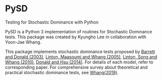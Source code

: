 # PySD

Testing for Stochastic Dominance with Python

PySD is a Python 3 implementation of routines for Stochastic Dominance tests. This package was created by Kyungho Lee in collaboration with Yoon-Jae Whang.

This package implements stochastic dominance tests proposed by [Barrett and Donald (2003)](https://doi.org/10.1111/1468-0262.00390), [Linton, Maasoumi and Whang (2005)](https://ideas.repec.org/a/oup/restud/v72y2005i3p735-765.html), [Linton, Song and Whang (2010)](https://econpapers.repec.org/article/eeeeconom/v_3a154_3ay_3a2010_3ai_3a2_3ap_3a186-202.htm), [Donald and Hsu (2014)](https://www.tandfonline.com/doi/full/10.1080/07474938.2013.833813). For details of each model, refer to corresponding paper. For comprehensive survey about theoretical and practical stochastic dominance tests, see [Whang(2019)](https://www.cambridge.org/kr/academic/subjects/economics/econometrics-statistics-and-mathematical-economics/econometric-analysis-stochastic-dominance-concepts-methods-tools-and-applications?format=HB).
